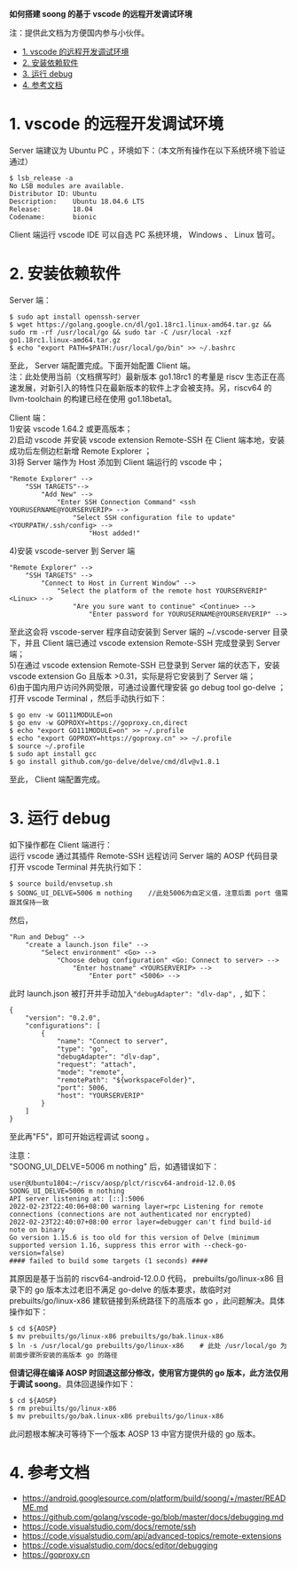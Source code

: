 **如何搭建 soong 的基于 vscode 的远程开发调试环境**

注：提供此文档为方便国内参与小伙伴。

<!-- TOC -->

- [1. vscode 的远程开发调试环境](#1-vscode-的远程开发调试环境)
- [2. 安装依赖软件](#2-安装依赖软件)
- [3. 运行 debug](#3-运行-debug)
- [4. 参考文档](#4-参考文档)

<!-- /TOC -->

# 1. vscode 的远程开发调试环境

Server 端建议为 Ubuntu PC ，环境如下：（本文所有操作在以下系统环境下验证通过）

```
$ lsb_release -a
No LSB modules are available.
Distributor ID: Ubuntu
Description:    Ubuntu 18.04.6 LTS
Release:        18.04
Codename:       bionic
```
Client 端运行 vscode IDE 可以自选 PC 系统环境， Windows 、 Linux 皆可。


# 2. 安装依赖软件

Server 端：  
```
$ sudo apt install openssh-server
$ wget https://golang.google.cn/dl/go1.18rc1.linux-amd64.tar.gz && sudo rm -rf /usr/local/go && sudo tar -C /usr/local -xzf go1.18rc1.linux-amd64.tar.gz
$ echo "export PATH=$PATH:/usr/local/go/bin" >> ~/.bashrc
```
至此， Server 端配置完成。下面开始配置 Client 端。  
注：此处使用当前（文档撰写时）最新版本 go1.18rc1 的考量是 riscv 生态正在高速发展，对新引入的特性只在最新版本的软件上才会被支持。另，riscv64 的 llvm-toolchain 的构建已经在使用 go1.18beta1。  

Client 端：  
1)安装 vscode 1.64.2 或更高版本；  
2)启动 vscode 并安装 vscode extension Remote-SSH 在 Client 端本地，安装成功后左侧边栏新增 Remote Explorer ；  
3)将 Server 端作为 Host 添加到 Client 端运行的 vscode 中；  
```
"Remote Explorer" -->
    "SSH TARGETS"-->
        "Add New" -->
            "Enter SSH Connection Command" <ssh YOURUSERNAME@YOURSERVERIP> -->
                "Select SSH configuration file to update" <YOURPATH/.ssh/config> -->
                    "Host added!"
```
4)安装 vscode-server 到 Server 端  
```
"Remote Explorer" -->
    "SSH TARGETS" -->
        "Connect to Host in Current Window" -->
            "Select the platform of the remote host YOURSERVERIP" <Linux> -->
                "Are you sure want to continue" <Continue> -->
                    "Enter password for YOURUSERNAME@YOURSERVERIP" -->
```
至此这会将 vscode-server 程序自动安装到 Server 端的 ~/.vscode-server 目录下，并且 Client 端已通过 vscode extension Remote-SSH 完成登录到 Server 端；  
5)在通过 vscode extension Remote-SSH 已登录到 Server 端的状态下，安装 vscode extension Go 且版本 >0.31，实际是将它安装到了 Server 端；  
6)由于国内用户访问外网受限，可通过设置代理安装 go debug tool go-delve ；打开 vscode Terminal ，然后手动执行如下：  
```
$ go env -w GO111MODULE=on
$ go env -w GOPROXY=https://goproxy.cn,direct
$ echo "export GO111MODULE=on" >> ~/.profile
$ echo "export GOPROXY=https://goproxy.cn" >> ~/.profile
$ source ~/.profile
$ sudo apt install gcc
$ go install github.com/go-delve/delve/cmd/dlv@v1.8.1
```
至此， Client 端配置完成。  


# 3. 运行 debug

如下操作都在 Client 端进行：  
运行 vscode 通过其插件 Remote-SSH 远程访问 Server 端的 AOSP 代码目录  
打开 vscode Terminal 并先执行如下：  
```
$ source build/envsetup.sh
$ SOONG_UI_DELVE=5006 m nothing    //此处5006为自定义值，注意后面 port 值需跟其保持一致
```
然后，  
```
"Run and Debug" -->
    "create a launch.json file" -->
        "Select environment" <Go> -->
            "Choose debug configuration" <Go: Connect to server> -->
                "Enter hostname" <YOURSERVERIP> -->
                    "Enter port" <5006> -->
```
此时 launch.json 被打开并手动加入`"debugAdapter": "dlv-dap", `, 如下：  
```
{
    "version": "0.2.0",
    "configurations": [
        {
            "name": "Connect to server",
            "type": "go",
            "debugAdapter": "dlv-dap",
            "request": "attach",
            "mode": "remote",
            "remotePath": "${workspaceFolder}",
            "port": 5006,
            "host": "YOURSERVERIP"
        }
    ]
}
```
至此再"F5"，即可开始远程调试 soong 。  

注意：  
"SOONG_UI_DELVE=5006 m nothing" 后，如遇错误如下：  
```
user@Ubuntu1804:~/riscv/aosp/plct/riscv64-android-12.0.0$ SOONG_UI_DELVE=5006 m nothing
API server listening at: [::]:5006
2022-02-23T22:40:06+08:00 warning layer=rpc Listening for remote connections (connections are not authenticated nor encrypted)
2022-02-23T22:40:07+08:00 error layer=debugger can't find build-id note on binary
Go version 1.15.6 is too old for this version of Delve (minimum supported version 1.16, suppress this error with --check-go-version=false)
#### failed to build some targets (1 seconds) ####
```
其原因是基于当前的 riscv64-android-12.0.0 代码， prebuilts/go/linux-x86 目录下的 go 版本太过老旧不满足 go-delve 的版本要求，故临时对 prebuilts/go/linux-x86 建软链接到系统路径下的高版本 go ，此问题解决。具体操作如下：  
```
$ cd ${AOSP}
$ mv prebuilts/go/linux-x86 prebuilts/go/bak.linux-x86
$ ln -s /usr/local/go prebuilts/go/linux-x86    # 此处 /usr/local/go 为前面步骤所安装的高版本 go 的路径

```
**但请记得在编译 AOSP 时回退这部分修改，使用官方提供的 go 版本，此方法仅用于调试 soong**。具体回退操作如下：  
```
$ cd ${AOSP}
$ rm prebuilts/go/linux-x86
$ mv prebuilts/go/bak.linux-x86 prebuilts/go/linux-x86

```
此问题根本解决可等待下一个版本 AOSP 13 中官方提供升级的 go 版本。  


# 4. 参考文档

* https://android.googlesource.com/platform/build/soong/+/master/README.md
* https://github.com/golang/vscode-go/blob/master/docs/debugging.md
* https://code.visualstudio.com/docs/remote/ssh
* https://code.visualstudio.com/api/advanced-topics/remote-extensions
* https://code.visualstudio.com/docs/editor/debugging
* https://goproxy.cn
